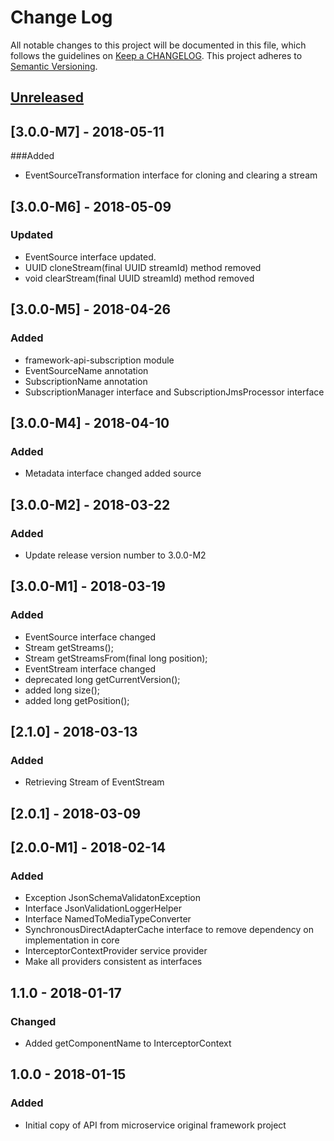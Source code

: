 # Change Log
All notable changes to this project will be documented in this file, which follows the guidelines
on [Keep a CHANGELOG](http://keepachangelog.com/). This project adheres to
[Semantic Versioning](http://semver.org/).

## [Unreleased]

## [3.0.0-M7] - 2018-05-11
###Added
- EventSourceTransformation interface for cloning and clearing a stream

## [3.0.0-M6] - 2018-05-09
### Updated
- EventSource interface updated.
-   UUID cloneStream(final UUID streamId) method removed
-   void clearStream(final UUID streamId) method removed

## [3.0.0-M5] - 2018-04-26
### Added
- framework-api-subscription module
- EventSourceName annotation
- SubscriptionName annotation
- SubscriptionManager interface and SubscriptionJmsProcessor interface

## [3.0.0-M4] - 2018-04-10
### Added
- Metadata interface changed added source

## [3.0.0-M2] - 2018-03-22
### Added
- Update release version number to 3.0.0-M2

## [3.0.0-M1] - 2018-03-19
### Added
- EventSource interface changed
-   Stream<EventStream> getStreams();
-   Stream<EventStream> getStreamsFrom(final long position);
- EventStream interface changed
-   deprecated long getCurrentVersion();
-   added long size();
-   added long getPosition();


## [2.1.0] - 2018-03-13
### Added
- Retrieving Stream of EventStream

## [2.0.1] - 2018-03-09

## [2.0.0-M1] - 2018-02-14

### Added
- Exception JsonSchemaValidatonException
- Interface JsonValidationLoggerHelper
- Interface NamedToMediaTypeConverter
- SynchronousDirectAdapterCache interface to remove dependency on implementation in core
- InterceptorContextProvider service provider
- Make all providers consistent as interfaces

## 1.1.0 - 2018-01-17

### Changed
- Added getComponentName to InterceptorContext

## 1.0.0 - 2018-01-15

### Added
- Initial copy of API from microservice original framework project

[Unreleased]: https://github.com/CJSCommonPlatform/framework-api/compare/release-1.0.0...HEAD
[1.0.0]: https://github.com/CJSCommonPlatform/framework-api/commits/release-1.0.0
